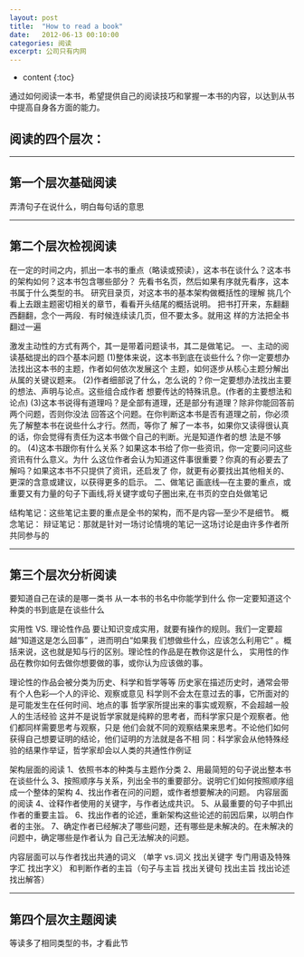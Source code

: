 ```yaml
---
layout: post
title:  "How to read a book"
date:   2012-06-13 00:10:00
categories: 阅读
excerpt: 公司只有内网
---
```

  
* content
{:toc}

通过如何阅读一本书，希望提供自己的阅读技巧和掌握一本书的内容，以达到从书中提高自身各方面的能力。

## 阅读的四个层次：

---
## 第一个层次基础阅读  

弄清句子在说什么，明白每句话的意思

---

## 第二个层次检视阅读 


在一定的时间之内，抓出一本书的重点（略读或预读），这本书在谈什么？这本书的架构如何？这本书包含哪些部分？ 
先看书名页，然后如果有序就先看序，这本书属于什么类型的书。
研究目录页，对这本书的基本架构做概括性的理解
挑几个看上去跟主题密切相关的章节，看看开头结尾的概括说明。
把书打开来，东翻翻西翻翻，念个一两段．有时候连续读几页，但不要太多。就用这
样的方法把全书翻过一遍

激发主动性的方式有两个，其一是带着问题读书，其二是做笔记。
一、主动的阅读基础提出的四个基本问题
(1)整体来说，这本书到底在谈些什么？你一定要想办法找出这本书的主题，作者如何依次发展这个
主题，如何逐步从核心主题分解出从属的关键议题来。
(2)作者细部说了什么，怎么说的？你一定要想办法找出主要的想法、声明与论点。这些组合成作者
想要传达的特殊讯息。(作者的主要想法和论点)
(3)这本书说得有道理吗？是全部有道理，还是部分有道理？除非你能回答前两个问题，否则你没法
回答这个问题。在你判断这本书是否有道理之前，你必须先了解整本书在说些什么才行。然而，等你了
解了一本书，如果你又读得很认真的话，你会觉得有责任为这本书做个自己的判断。光是知道作者的想
法是不够的。
(4)这本书跟你有什么关系？如果这本书给了你一些资讯，你一定要问问这些资讯有什么意义。为什
么这位作者会认为知道这件事很重要？你真的有必要去了解吗？如果这本书不只提供了资讯，还启发了
你，就更有必要找出其他相关的、更深的含意或建议，以获得更多的启示。
二、做笔记
画底线—在主要的重点，或重要又有力量的句子下画线,将关键字或句子圈出来,在书页的空白处做笔记

结构笔记：这些笔记主要的重点是全书的架构，而不是内容—至少不是细节。
概念笔记：
辩证笔记：那就是针对一场讨论情境的笔记一这场讨论是由许多作者所共同参与的

---

## 第三个层次分析阅读

要知道自己在读的是哪一类书
从一本书的书名中你能学到什么
你一定要知道这个种类的书到底是在谈些什么

实用性 VS. 理论性作品
要让知识变成实用，就要有操作的规则。我们一定要超越“知道这是怎么回事” ，进而明白“如果我
们想做些什么，应该怎么利用它” 。概括来说，这也就是知与行的区别。理论性的作品是在教你这是什么，
实用性的作品在教你如何去做你想要做的事，或你认为应该做的事。

理论性的作品会被分类为历史、科学和哲学等等
历史家在描述历史时，通常会带有个人色彩—个人的评论、观察或意见
科学则不会太在意过去的事，它所面对的是可能发生在任何时间、地点的事
哲学家所提出来的事实或观察，不会超越一般人的生活经验
这并不是说哲学家就是纯粹的思考者，而科学家只是个观察者。他们都同样需要思考与观察，只是
他们会就不同的观察结果来思考。不论他们如何获得自己想要证明的结论，他们证明的方法就是各不相
同：科学家会从他特殊经验的结果作举证，哲学家却会以人类的共通性作例证

架构层面的阅读
1、依照书本的种类与主题作分类
2、用最简短的句子说出整本书在谈些什么
3、按照顺序与关系，列出全书的重要部分。说明它们如何按照顺序组成一个整体的架构
4、找出作者在问的问题，或作者想要解决的问题。
内容层面的阅读
4、诠释作者使用的关键字，与作者达成共识。
5、从最重要的句子中抓出作者的重要主旨。
6、找出作者的论述，重新架构这些论述的前因后果，以明白作者的主张。
7、确定作者已经解决了哪些问题，还有哪些是未解决的。在未解决的问题中，确定哪些是作者认为
自己无法解决的问题。

内容层面可以与作者找出共通的词义 （单字 vs.词义 找出关键字 专门用语及特殊字汇 找出字义）
和判断作者的主旨（句子与主旨 找出关键句 找出主旨 找出论述 找出解答）

---
## 第四个层次主题阅读
等读多了相同类型的书，才看此节

